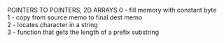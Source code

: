 POINTERS TO POINTERS, 2D ARRAYS
0 - fill memory with constant byte <br />
1 - copy from source memo to final dest memo <br />
2 - locates character in a string <br />
3 - function that gets the length of a prefix substring <br />
